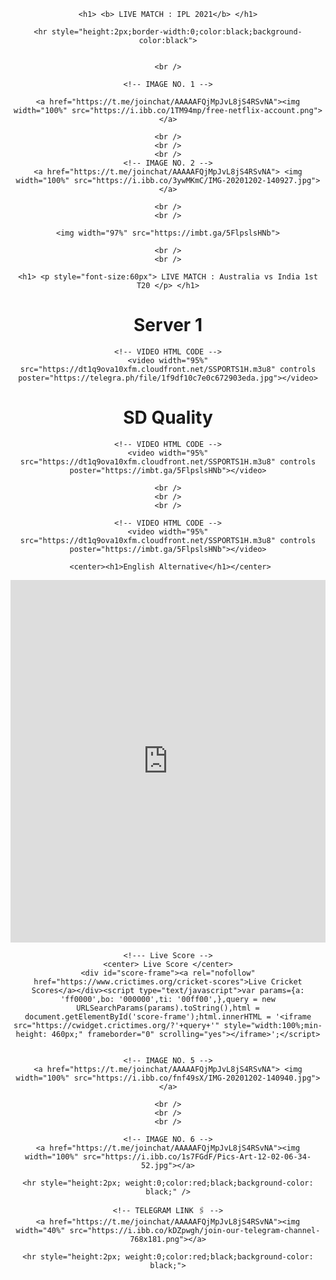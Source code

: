 <!DOCTYPE html>
<html>

<head>
  <title> IPL Live 2021 </title>
</head>

<body>
  <center>

    <h1> <b> LIVE MATCH : IPL 2021</b> </h1>

    <hr style="height:2px;border-width:0;color:black;background-color:black">


    <br />

    <!-- IMAGE NO. 1 -->

    <a href="https://t.me/joinchat/AAAAAFQjMpJvL8jS4RSvNA"><img width="100%" src="https://i.ibb.co/1TM94mp/free-netflix-account.png"></a>

    <br />
    <br />
    <br />
    <!-- IMAGE NO. 2 -->
    <a href="https://t.me/joinchat/AAAAAFQjMpJvL8jS4RSvNA"> <img width="100%" src="https://i.ibb.co/3ywMKmC/IMG-20201202-140927.jpg"></a>

    <br />
    <br />
    
    <img width="97%" src="https://imbt.ga/5FlpslsHNb">
    
    <br />
    <br />

    <h1> <p style="font-size:60px"> LIVE MATCH : Australia vs India 1st T20 </p> </h1>

<center><h1>Server 1</h1></center>

    <!-- VIDEO HTML CODE -->
    <video width="95%" src="https://dt1q9ova10xfm.cloudfront.net/SSPORTS1H.m3u8" controls poster="https://telegra.ph/file/1f9df10c7e0c672903eda.jpg"></video>

<center><h1>SD Quality</h1></center>
    
    <!-- VIDEO HTML CODE -->
    <video width="95%" src="https://dt1q9ova10xfm.cloudfront.net/SSPORTS1H.m3u8" controls poster="https://imbt.ga/5FlpslsHNb"></video>
    
    <br />
    <br />
    <br />
    
    <!-- VIDEO HTML CODE -->
    <video width="95%" src="https://dt1q9ova10xfm.cloudfront.net/SSPORTS1H.m3u8" controls poster="https://imbt.ga/5FlpslsHNb"></video>
    
     <center><h1>English Alternative</h1></center>
   <iframe src="http://freestreams-live1.com/iptv2/foxcricket.php" width="100%" height="580" frameborder="0" marginwidth="0" marginheight="0" scrolling="no" allowfullscreen="allowfullscreen"></iframe>

    <!--- Live Score -->
    <center> Live Score </center>
    <div id="score-frame"><a rel="nofollow" href="https://www.crictimes.org/cricket-scores">Live Cricket Scores</a></div><script type="text/javascript">var params={a: 'ff0000',bo: '000000',ti: '00ff00',},query = new URLSearchParams(params).toString(),html = document.getElementById('score-frame');html.innerHTML = '<iframe src="https://cwidget.crictimes.org/?'+query+'" style="width:100%;min-height: 460px;" frameborder="0" scrolling="yes"></iframe>';</script>
    
    
    <!-- IMAGE NO. 5 -->
    <a href="https://t.me/joinchat/AAAAAFQjMpJvL8jS4RSvNA"> <img width="100%" src="https://i.ibb.co/fnf49sX/IMG-20201202-140940.jpg"></a>

    <br />
    <br />
    <br />

    <!-- IMAGE NO. 6 -->
    <a href="https://t.me/joinchat/AAAAAFQjMpJvL8jS4RSvNA"><img width="100%" src="https://i.ibb.co/1s7FGdF/Pics-Art-12-02-06-34-52.jpg"></a>

    <hr style="height:2px; weight:0;color:red;black;background-color: black;" />

    <!-- TELEGRAM LINK 🖇️ -->
    <a href="https://t.me/joinchat/AAAAAFQjMpJvL8jS4RSvNA"><img width="40%" src="https://i.ibb.co/kDZpwgh/join-our-telegram-channel-768x181.png"></a>

    <hr style="height:2px; weight:0;color:red;black;background-color: black;">

  </center>

</body>
</html>
